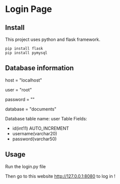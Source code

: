 # Login Page
## Install
This project uses python and flask framework.
```
pip install flask
pip install pymysql
```

## Database information
host = "localhost"

user = "root"

password = ""

database = "documents"

Database table name: user
Table Fields: 
 - id(int11) AUTO_INCREMENT
 - username(varchar20) 
 - password(varchar50)
## Usage

Run the login.py file

Then go to this website http://127.0.0.1:8080 to log in !





